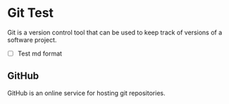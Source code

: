 # Git Test







Git is a version control tool that can be used to keep track of versions of a software project.







- [ ] Test md format







## GitHub







GitHub is an online service for hosting git repositories.




